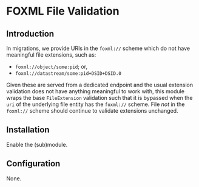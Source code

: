 # FOXML File Validation

## Introduction

In migrations, we provide URIs in the `foxml://` scheme which do not have
meaningful file extensions, such as:

- `foxml://object/some:pid`; or,
- `foxml://datastream/some:pid+DSID+DSID.0`

Given these are served from a dedicated endpoint and the usual extension
validation does not have anything meaningful to work with, this module wraps
the base `FileExtension` validation such that it is bypassed when the `uri` of
the underlying file entity has the `foxml://` scheme. File _not_ in the
`foxml://` scheme should continue to validate extensions unchanged.

## Installation

Enable the (sub)module.

## Configuration

None.
